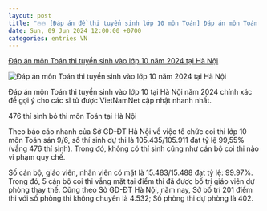 ```yaml
---
layout: post
title: "🔥🔥 [Đáp án đề thi tuyển sinh lớp 10 môn Toán] Đáp án môn Toán thi tuyển sinh vào lớp 10 năm 2024 tại Hà Nội"
date: Sun, 09 Jun 2024 12:00:00 +0700
categories: entries VN
---
```

[Đáp án môn Toán thi tuyển sinh vào lớp 10 năm 2024 tại Hà Nội](https://vietnamnet.vn/dap-an-mon-toan-thi-tuyen-sinh-vao-lop-10-nam-2024-tai-ha-noi-2289603.html)

![Đáp án môn Toán thi tuyển sinh vào lớp 10 năm 2024 tại Hà Nội](https://static-images.vnncdn.net/vps_images_publish/000001/000003/2024/6/9/dap-an-goi-y-mon-toan-thi-vao-lop-10-tai-ha-noi-nam-2024-560.jpg?width=0&s=NjpJE9PClLR3vSYU1Do6Dg)

Đáp án môn Toán thi tuyển sinh vào lớp 10 tại Hà Nội năm 2024 chính xác để gợi ý cho các sĩ tử được VietNamNet cập nhật nhanh nhất.

476 thí sinh bỏ thi môn Toán tại Hà Nội

Theo báo cáo nhanh của Sở GD-ĐT Hà Nội về việc tổ chức coi thi lớp 10 môn Toán sán 9/6, số thí sinh dự thi là 105.435/105.911 đạt tỷ lệ 99,55% (vắng 476 thí sinh). Trong đó, không có thí sinh cũng như cán bộ coi thi nào vi phạm quy chế.

Số cán bộ, giáo viên, nhân viên có mặt là 15.483/15.488 đạt tỷ lệ: 99.97%. Trong đó, 5 cán bộ coi thi vắng mặt tại điểm thi đã được bố trí giáo viên dự phòng thay thế. Cũng theo Sở GD-ĐT Hà Nội, năm nay, Sở bố trí 201 điểm thi với số phòng thi không chuyên là 4.532; Số phòng thi dự phòng là 402.

